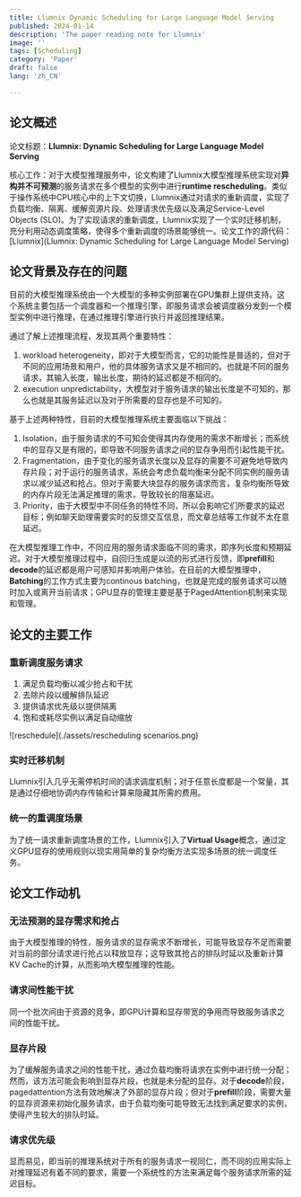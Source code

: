 ```yaml
---
title: Llumnix Dynamic Scheduling for Large Language Model Serving
published: 2024-01-14
description: 'The paper reading note for Llumnix'
image: ''
tags: [Scheduling]
category: 'Paper'
draft: false 
lang: 'zh_CN'

---
```


## 论文概述

论文标题：**Llumnix: Dynamic Scheduling for Large Language Model Serving**

核心工作：对于大模型推理服务中，论文构建了Llumnix大模型推理系统实现对**异构并不可预测**的服务请求在多个模型的实例中进行**runtime rescheduling**。类似于操作系统中CPU核心中的上下文切换，Llumnix通过对请求的重新调度，实现了负载均衡、隔离、缓解资源片段、处理请求优先级以及满足Service-Level Objects (SLO)。为了实现请求的重新调度，Llumnix实现了一个实时迁移机制，充分利用动态调度策略，使得多个重新调度的场景能够统一。论文工作的源代码：[Llumnix](Llumnix: Dynamic Scheduling for Large Language Model Serving)

## 论文背景及存在的问题

目前的大模型推理系统由一个大模型的多种实例部署在GPU集群上提供支持。这个系统主要包括一个调度器和一个推理引擎，即服务请求会被调度器分发到一个模型实例中进行推理，在通过推理引擎进行执行并返回推理结果。

通过了解上述推理流程，发现其两个重要特性：

1. workload heterogeneity，即对于大模型而言，它的功能性是普适的，但对于不同的应用场景和用户，他的具体服务请求又是不相同的。也就是不同的服务请求，其输入长度，输出长度，期待的延迟都是不相同的。
2. execution unpredictability，大模型对于服务请求的输出长度是不可知的，那么也就是其服务延迟以及对于所需要的显存也是不可知的。

基于上述两种特性，目前的大模型推理系统主要面临以下挑战：

1. Isolation，由于服务请求的不可知会使得其内存使用的需求不断增长；而系统中的显存又是有限的，即导致不同服务请求之间的显存争用而引起性能干扰。
1. Fragmentation，由于变化的服务请求长度以及显存的需要不可避免地导致内存片段；对于运行的服务请求，系统会考虑负载均衡来分配不同实例的服务请求以减少延迟和抢占。但对于需要大块显存的服务请求而言，复杂均衡所导致的内存片段无法满足推理的需求，导致较长的阻塞延迟。
1. Priority，由于大模型中不同任务的特性不同，所以会影响它们所要求的延迟目标；例如聊天助理需要实时的反馈交互信息，而文章总结等工作就不太在意延迟。

在大模型推理工作中，不同应用的服务请求面临不同的需求，即序列长度和预期延迟。对于大模型推理过程中，自回归生成是以流的形式进行反馈，即**prefill**和**decode**的延迟都是用户可感知并影响用户体验。在目前的大模型推理中，**Batching**的工作方式主要为continous batching，也就是完成的服务请求可以随时加入或离开当前请求；GPU显存的管理主要是基于PagedAttention机制来实现和管理。

## 论文的主要工作

### 重新调度服务请求

1. 满足负载均衡以减少抢占和干扰
2. 去除片段以缓解排队延迟
3. 提供请求优先级以提供隔离
4. 饱和或耗尽实例以满足自动缩放

![reschedule](./assets/rescheduling scenarios.png)

### 实时迁移机制

Llumnix引入几乎无需停机时间的请求调度机制；对于任意长度都是一个常量，其是通过仔细地协调内存传输和计算来隐藏其所需的费用。

### 统一的重调度场景

为了统一请求重新调度场景的工作，Llumnix引入了**Virtual Usage**概念，通过定义GPU显存的使用规则以现实用简单的复杂均衡方法实现多场景的统一调度任务。

## 论文工作动机

### 无法预测的显存需求和抢占

由于大模型推理的特性，服务请求的显存需求不断增长，可能导致显存不足而需要对当前的部分请求进行抢占以释放显存；这导致其抢占的排队时延以及重新计算KV Cache的计算，从而影响大模型推理的性能。

### 请求间性能干扰

同一个批次间由于资源的竞争，即GPU计算和显存带宽的争用而导致服务请求之间的性能干扰。

### 显存片段

为了缓解服务请求之间的性能干扰，通过负载均衡将请求在实例中进行统一分配；然而，该方法可能会影响到显存片段，也就是未分配的显存。对于**decode**阶段，pagedattention方法有效地解决了外部的显存片段；但对于**prefill**阶段，需要大量的显存资源来初始化服务请求，由于负载均衡可能导致无法找到满足要求的实例，使得产生较大的排队时延。

### 请求优先级

显而易见，即当前的推理系统对于所有的服务请求一视同仁，而不同的应用实际上对推理延迟有着不同的要求，需要一个系统性的方法来满足每个服务请求所需的延迟目标。